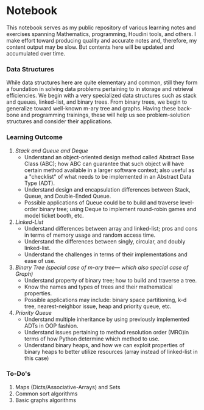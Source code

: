 # Notebook
This notebook serves as my public repository of various learning notes and exercises spanning Mathematics, programming, Houdini tools, and others. I make effort toward producing quality and accurate notes and, therefore, my content output may be slow. But contents here will be updated and accumulated over time. 


### Data Structures
While data structures here are quite elementary and common, still they form a foundation in solving data problems pertaining to in storage and retrieval efficiencies. We begin with a very specialized data structures such as stack and queues, linked-list, and binary trees. From binary trees, we begin to generalize toward well-known m-ary tree and graphs. Having these back-bone and programming trainings, these will help us see problem-solution structures and consider their applications.


### Learning Outcome
 1. _Stack and Queue and Deque_ 
    * Understand an object-oriented design method called Abstract Base Class (ABC); how ABC can guarantee that such object will have certain method available in a larger software context; also useful as a "checklist" of what needs to be implemented in an Abstract Data Type (ADT).
    * Understand design and encapsulation differences between Stack, Queue, and Double-Ended Queue.
    * Possible applications of Queue could be to build and traverse level-order binary tree; using Deque to implement round-robin games and model ticket booth, etc.
 1. _Linked-List_
    * Understand differences between array and linked-list; pros and cons in terms of memory usage and random access time.
    * Understand the differences between singly, circular, and doubly linked-list.
    * Understand the challenges in terms of their implementations and ease of use.
 1. _Binary Tree (special case of m-ary tree&mdash; which also special case of Graph)_
    * Understand property of binary tree; how to build and traverse a tree.
    * Know the names and types of trees and their mathematical properties.
    * Possible applications may include: binary space partitioning, k-d tree, nearest-neighbor issue, heap and priority queue, etc.
 1. _Priority Queue_
    * Understand multiple inheritance by using previously implemented ADTs in OOP fashion.
    * Understand issues pertaining to method resolution order (MRO)in terms of how Python determine which method to use.
    * Understand binary heaps, and how we can exploit properties of binary heaps to better utilize resources (array instead of linked-list in this case)


### To-Do's
 1. Maps (Dicts/Associative-Arrays) and Sets
 1. Common sort algorithms
 1. Basic graphs algorithms
